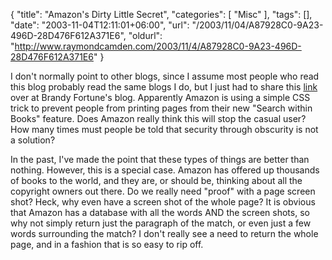 {
	"title": "Amazon's Dirty Little Secret",
	"categories": [
		"Misc"
	],
	"tags": [],
	"date": "2003-11-04T12:11:01+06:00",
	"url": "/2003/11/04/A87928C0-9A23-496D-28D476F612A371E6",
	"oldurl": "http://www.raymondcamden.com/2003/11/4/A87928C0-9A23-496D-28D476F612A371E6"
}

I don't normally point to other blogs, since I assume most people who read this blog probably read the same blogs I do, but I just had to share this <a href="http://mediadiva.net/mt/archives/000298.html">link</a>  over at Brandy Fortune's blog. Apparently Amazon is using a simple CSS trick to prevent people from printing pages from their new "Search within Books" feature. Does Amazon really think this will stop the casual user? How many times must people be told that security through obscurity is not a solution? 

In the past, I've made the point that these types of things are better than nothing. However, this is a special case. Amazon has offered up thousands of books to the world, and they are, or should be, thinking about all the copyright owners out there. Do we really need "proof" with a page screen shot? Heck, why even have a screen shot of the whole page? It is obvious that Amazon has a database with all the words AND the screen shots, so why not simply return just the paragraph of the match, or even just a few words surrounding the match? I don't really see a need to return the whole page, and in a fashion that is so easy to rip off.